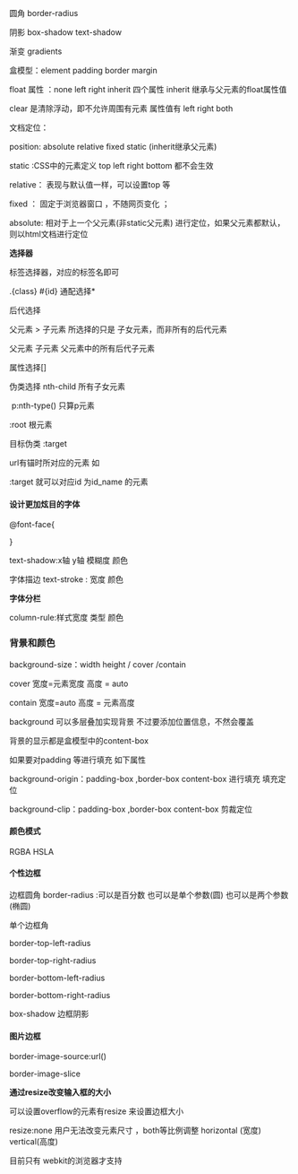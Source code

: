圆角 border-radius 

阴影 box-shadow      text-shadow

渐变 gradients 

盒模型：element padding border margin

float 属性 ：none left right inherit 四个属性 inherit 继承与父元素的float属性值

clear 是清除浮动，即不允许周围有元素 属性值有 left right both

文档定位：

position: absolute relative fixed static (inherit继承父元素)

static :CSS中的元素定义 top left right bottom 都不会生效

relative： 表现与默认值一样，可以设置top 等

fixed ： 固定于浏览器窗口 ，不随网页变化 ；

absolute: 相对于上一个父元素(非static父元素) 进行定位，如果父元素都默认，则以html文档进行定位

  

**选择器**

标签选择器，对应的标签名即可

.{class}  #{id}    通配选择*

后代选择 

父元素 > 子元素  所选择的只是 子女元素，而非所有的后代元素

 父元素  子元素  父元素中的所有后代子元素

属性选择[]

伪类选择 nth-child 所有子女元素 

​		p:nth-type()  只算p元素

:root 根元素

目标伪类 :target 

url有锚时所对应的元素 如<a href = "#id_name"></a>

:target 就可以对应id 为id_name 的元素

#### 设计更加炫目的字体

@font-face{

}

text-shadow:x轴 y轴  模糊度 颜色

字体描边 text-stroke : 宽度 颜色

**字体分栏**

column-rule:样式宽度 类型 颜色

### 背景和颜色

background-size：width height / cover /contain

cover 宽度=元素宽度 高度 = auto 

contain 宽度=auto 高度 = 元素高度

background 可以多层叠加实现背景 不过要添加位置信息，不然会覆盖

背景的显示都是盒模型中的content-box 

如果要对padding 等进行填充 如下属性

background-origin：padding-box ,border-box content-box 进行填充   填充定位

background-clip：padding-box ,border-box content-box 剪裁定位

#### 颜色模式

RGBA HSLA 

#### 个性边框

边框圆角 border-radius :可以是百分数 也可以是单个参数(圆) 也可以是两个参数(椭圆) 

单个边框角 

 border-top-left-radius

 border-top-right-radius

 border-bottom-left-radius 

border-bottom-right-radius

box-shadow 边框阴影

#### 图片边框

border-image-source:url()

border-image-slice

**通过resize改变输入框的大小**

可以设置overflow的元素有resize 来设置边框大小

resize:none 用户无法改变元素尺寸 ，both等比例调整 horizontal (宽度)  vertical(高度)  

目前只有 webkit的浏览器才支持

